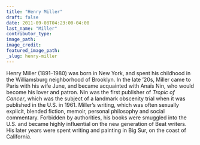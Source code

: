 ```yaml
---
title: "Henry Miller"
draft: false
date: 2011-09-08T04:23:00-04:00
last_name: "Miller"
contributor_type:
image_path:
image_credit:
featured_image_path:
_slug: henry-miller
---
```


Henry Miller (1891–1980) was born in New York, and spent his childhood in the Williamsburg neighborhood of Brooklyn. In the late ’20s, Miller came to Paris with his wife June, and became acquainted with Anaïs Nin, who would become his lover and patron. Nin was the first publisher of _Tropic of Cancer_, which was the subject of a landmark obscenity trial when it was published in the U.S. in 1961. Miller’s writing, which was often sexually explicit, blended fiction, memoir, personal philosophy and social commentary. Forbidden by authorities, his books were smuggled into the U.S. and became highly influential on the new generation of Beat writers. His later years were spent writing and painting in Big Sur, on the coast of California.

